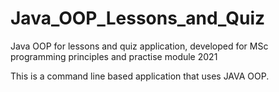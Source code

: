 # Java_OOP_Lessons_and_Quiz
Java OOP for lessons and quiz application, developed for MSc programming principles and practise module 2021

This is a command line based application that uses JAVA OOP.
